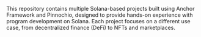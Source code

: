 This repository contains multiple Solana-based projects built using Anchor Framework and Pinnochio, designed to provide hands-on experience with program development on Solana. Each project focuses on a different use case, from decentralized finance (DeFi) to NFTs and marketplaces.